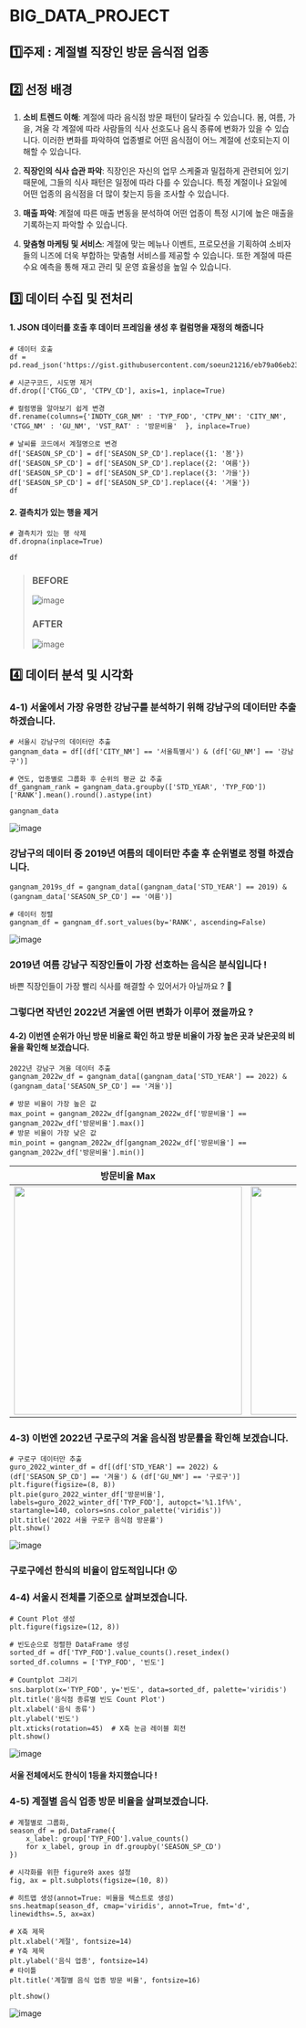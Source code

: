 # BIG_DATA_PROJECT

## 1️⃣주제 : 계절별 직장인 방문 음식점 업종   

## 2️⃣ 선정 배경
1. **소비 트렌드 이해**: 계절에 따라 음식점 방문 패턴이 달라질 수 있습니다. 봄, 여름, 가을, 겨울 각 계절에 따라 사람들의 식사 선호도나 음식 종류에 변화가 있을 수 있습니다. 이러한 변화를 파악하여 업종별로 어떤 음식점이 어느 계절에 선호되는지 이해할 수 있습니다.

2. **직장인의 식사 습관 파악**: 직장인은 자신의 업무 스케줄과 밀접하게 관련되어 있기 때문에, 그들의 식사 패턴은 일정에 따라 다를 수 있습니다. 특정 계절이나 요일에 어떤 업종의 음식점을 더 많이 찾는지 등을 조사할 수 있습니다.

3. **매출 파악**: 계절에 따른 매출 변동을 분석하여 어떤 업종이 특정 시기에 높은 매출을 기록하는지 파악할 수 있습니다.

4. **맞춤형 마케팅 및 서비스**: 계절에 맞는 메뉴나 이벤트, 프로모션을 기획하여 소비자들의 니즈에 더욱 부합하는 맞춤형 서비스를 제공할 수 있습니다. 또한 계절에 따른 수요 예측을 통해 재고 관리 및 운영 효율성을 높일 수 있습니다.

## 3️⃣ 데이터 수집 및 전처리   
#### **1. JSON 데이터를 호출 후 데이터 프레임을 생성 후 컬럼명을 재정의 해줍니다**
```
# 데이터 호출
df = pd.read_json('https://gist.githubusercontent.com/soeun21216/eb79a06eb23e87890500829e7f1530b9/raw/7ba88b76a1623b3a05f1b6e97e3219e44cdfc775/gistfile1.txt')

# 시군구코드, 시도명 제거
df.drop(['CTGG_CD', 'CTPV_CD'], axis=1, inplace=True)

# 컬럼명을 알아보기 쉽게 변경
df.rename(columns={'INDTY_CGR_NM' : 'TYP_FOD', 'CTPV_NM': 'CITY_NM', 'CTGG_NM' : 'GU_NM', 'VST_RAT' : '방문비율'  }, inplace=True)

# 날씨를 코드에서 계절명으로 변경
df['SEASON_SP_CD'] = df['SEASON_SP_CD'].replace({1: '봄'})
df['SEASON_SP_CD'] = df['SEASON_SP_CD'].replace({2: '여름'})
df['SEASON_SP_CD'] = df['SEASON_SP_CD'].replace({3: '가을'})
df['SEASON_SP_CD'] = df['SEASON_SP_CD'].replace({4: '겨울'})
df
```
#### **2. 결측치가 있는 행을 제거**
```
# 결측치가 있는 행 삭제
df.dropna(inplace=True)

df
```


> ### BEFORE
>  ![image](https://github.com/soeun21216/BIG_DATA_PROJECT/assets/113682873/096607a6-49cc-457f-9a75-28bd72d9954a) 
>  ### AFTER
>  ![image](https://github.com/soeun21216/BIG_DATA_PROJECT/assets/113682873/dc34998e-61a6-44a5-a3cb-28dd75cbbd8d)

## 4️⃣ 데이터 분석 및 시각화

### 4-1) 서울에서 가장 유명한 강남구를 분석하기 위해 강남구의 데이터만 추출하겠습니다.
```
# 서울시 강남구의 데이터만 추출
gangnam_data = df[(df['CITY_NM'] == '서울특별시') & (df['GU_NM'] == '강남구')]

# 연도, 업종별로 그룹화 후 순위의 평균 값 추출
df_gangnam_rank = gangnam_data.groupby(['STD_YEAR', 'TYP_FOD'])['RANK'].mean().round().astype(int)

gangnam_data
```
![image](https://github.com/soeun21216/BIG_DATA_PROJECT/assets/113682873/7cbdad9b-476a-4662-82fb-a26db7adbb46)

### 강남구의 데이터 중 2019년 여름의 데이터만 추출 후 순위별로 정렬 하겠습니다.
```
gangnam_2019s_df = gangnam_data[(gangnam_data['STD_YEAR'] == 2019) & (gangnam_data['SEASON_SP_CD'] == '여름')]

# 데이터 정렬
gangnam_df = gangnam_df.sort_values(by='RANK', ascending=False)
```
![image](https://github.com/soeun21216/BIG_DATA_PROJECT/assets/113682873/03d1f7fd-5b04-4542-8597-c297b93d7da3)

### 2019년 여름 강남구 직장인들이 가장 선호하는 음식은 **분식**입니다 !
바쁜 직장인들이 가장 빨리 식사를 해결할 수 있어서가 아닐까요 ? 🤔

### 그렇다면 작년인 2022년 겨울엔 어떤 변화가 이루어 졌을까요 ?    
#### 4-2) 이번엔 순위가 아닌 방문 비율로 확인 하고 방문 비율이 가장 높은 곳과 낮은곳의 비율을 확인해 보겠습니다.

```
2022년 강남구 겨울 데이터 추출
gangnam_2022w_df = gangnam_data[(gangnam_data['STD_YEAR'] == 2022) & (gangnam_data['SEASON_SP_CD'] == '겨울')]

# 방문 비율이 가장 높은 값
max_point = gangnam_2022w_df[gangnam_2022w_df['방문비율'] == gangnam_2022w_df['방문비율'].max()]
# 방문 비율이 가장 낮은 값
min_point = gangnam_2022w_df[gangnam_2022w_df['방문비율'] == gangnam_2022w_df['방문비율'].min()]
```
|방문비율 Max|방문비율 Min|
|--|--|
|<img src="https://github.com/soeun21216/BIG_DATA_PROJECT/assets/113682873/4f315bc7-1f41-4e6b-828a-ecbe3bef6e36" width="400">|<img src="https://github.com/soeun21216/BIG_DATA_PROJECT/assets/113682873/c2956d39-dd39-48bc-9b03-c26916f0bc18" width="400">|

### 4-3) 이번엔 2022년 구로구의 겨울 음식점 방문률을 확인해 보겠습니다.
```
# 구로구 데이터만 추출
guro_2022_winter_df = df[(df['STD_YEAR'] == 2022) & (df['SEASON_SP_CD'] == '겨울') & (df['GU_NM'] == '구로구')]
plt.figure(figsize=(8, 8))
plt.pie(guro_2022_winter_df['방문비율'], labels=guro_2022_winter_df['TYP_FOD'], autopct='%1.1f%%', startangle=140, colors=sns.color_palette('viridis'))
plt.title('2022 서울 구로구 음식점 방문률')
plt.show()
```
![image](https://github.com/soeun21216/BIG_DATA_PROJECT/assets/113682873/729aa4eb-9570-46ab-96b8-8519c7324810)

### 구로구에선 **한식**의 비율이 압도적입니다! 😮

### 4-4) 서울시 전체를 기준으로 살펴보겠습니다.
```
# Count Plot 생성
plt.figure(figsize=(12, 8))

# 빈도순으로 정렬한 DataFrame 생성
sorted_df = df['TYP_FOD'].value_counts().reset_index()
sorted_df.columns = ['TYP_FOD', '빈도']

# Countplot 그리기
sns.barplot(x='TYP_FOD', y='빈도', data=sorted_df, palette='viridis')
plt.title('음식점 종류별 빈도 Count Plot')
plt.xlabel('음식 종류')
plt.ylabel('빈도')
plt.xticks(rotation=45)  # X축 눈금 레이블 회전
plt.show()
```

![image](https://github.com/soeun21216/BIG_DATA_PROJECT/assets/113682873/6fb5c6ee-7570-49b3-8f6b-8e4dfa8cb889)

#### 서울 전체에서도 **한식**이 1등을 차지했습니다 !

### 4-5) 계절별 음식 업종 방문 비율을 살펴보겠습니다.
```
# 계절별로 그룹화,
season_df = pd.DataFrame({
    x_label: group['TYP_FOD'].value_counts()
    for x_label, group in df.groupby('SEASON_SP_CD')
})

# 시각화를 위한 figure와 axes 설정
fig, ax = plt.subplots(figsize=(10, 8))

# 히트맵 생성(annot=True: 비율을 텍스트로 생성)
sns.heatmap(season_df, cmap='viridis', annot=True, fmt='d', linewidths=.5, ax=ax)

# X축 제목
plt.xlabel('계절', fontsize=14)
# Y축 제목
plt.ylabel('음식 업종', fontsize=14)
# 타이틀
plt.title('계절별 음식 업종 방문 비율', fontsize=16)

plt.show()
```
![image](https://github.com/soeun21216/BIG_DATA_PROJECT/assets/113682873/426364e4-1f9c-47a6-afe7-da65163a411a)






